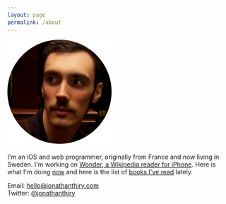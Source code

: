 ```yaml
---
layout: page
permalink: /about
---
```


<img src="/assets/images/jonathan-circle.png" class="jonathan-photo" alt="Photo of Jonathan">

I'm an iOS and web programmer, originally from France and now living in Sweden. I'm working on [Wonder, a Wikipedia reader for iPhone](/wonder/). Here is what I'm doing [now](/now) and here is the list of [books I've read](/reading) lately.

Email: [hello@jonathanthiry.com](mailto:hello@jonathanthiry.com)  
Twitter: [@jonathanthiry](https://twitter.com/jonathanthiry)
